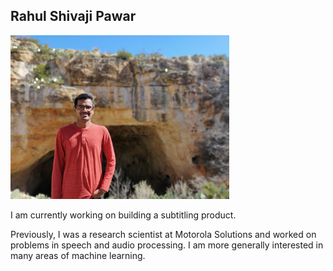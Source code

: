 ## Rahul Shivaji Pawar	
<img src="assets/rahul_image.jpg" width="350">

I am currently working on building a subtitling product. 

Previously, I was a research scientist at Motorola Solutions and worked on problems in speech and audio processing. I am more generally interested in many areas of machine learning. 





